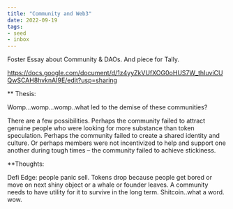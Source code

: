 ```yaml
---
title: "Community and Web3"
date: 2022-09-19
tags:
- seed
- inbox 
---
```


Foster Essay about Community & DAOs. And piece for Tally. 

https://docs.google.com/document/d/1z4yyZkVUfXOG0oHUS7W_thIuviCUQwSCAH8hvknAI9E/edit?usp=sharing

** Thesis: 

 Womp…womp…womp..what led to the demise of these communities? 

  There are a few possibilities. Perhaps the community failed to attract genuine people who were looking for more substance than token speculation. Perhaps the community failed to create a shared identity and culture. Or perhaps members were not incentivized to help and support one another during tough times – the community failed to achieve stickiness.

**Thoughts: 

Defi Edge: people panic sell. Tokens drop because people get bored or move on next shiny object or a whale or founder leaves. A community needs to have utility for it to survive in the long term. Shitcoin..what a word. wow. 




